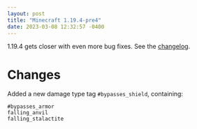 ```yaml
---
layout: post
title: "Minecraft 1.19.4-pre4"
date: 2023-03-08 12:32:57 -0400
---
```


1.19.4 gets closer with even more bug fixes. See the [changelog](https://www.minecraft.net/en-us/article/minecraft-1-19-4-pre-release-4).

# Changes

Added a new damage type tag `#bypasses_shield`, containing:
```
#bypasses_armor
falling_anvil
falling_stalactite
```

